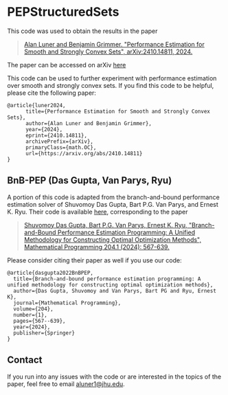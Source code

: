 # PEPStructuredSets

This code was used to obtain the results in the paper
> [Alan Luner and Benjamin Grimmer. "Performance Estimation for Smooth and Strongly Convex Sets", arXiv:2410.14811, 2024.](https://arxiv.org/abs/2410.14811)

The paper can be accessed on arXiv [here](https://arxiv.org/abs/2410.14811)

This code can be used to further experiment with performance estimation over smooth and strongly convex sets. If you find this code to be helpful, please cite the following paper:
```
@article{luner2024,
      title={Performance Estimation for Smooth and Strongly Convex Sets}, 
      author={Alan Luner and Benjamin Grimmer},
      year={2024},
      eprint={2410.14811},
      archivePrefix={arXiv},
      primaryClass={math.OC},
      url={https://arxiv.org/abs/2410.14811}
}
```

## BnB-PEP (Das Gupta, Van Parys, Ryu)

A portion of this code is adapted from the branch-and-bound performance estimation solver of Shuvomoy Das Gupta, Bart P.G. Van Parys, and Ernest K. Ryu. Their code is available [here](https://github.com/Shuvomoy/BnB-PEP-code), corresponding to the paper
> [Shuvomoy Das Gupta, Bart P.G. Van Parys, Ernest K. Ryu, "Branch-and-Bound Performance Estimation Programming: A Unified Methodology for Constructing Optimal Optimization Methods", Mathematical Programming 204.1 (2024): 567-639.](https://link.springer.com/article/10.1007/s10107-023-01973-1)

Please consider citing their paper as well if you use our code:
```
@article{dasgupta2022BnBPEP,
  title={Branch-and-bound performance estimation programming: A unified methodology for constructing optimal optimization methods},
  author={Das Gupta, Shuvomoy and Van Parys, Bart PG and Ryu, Ernest K},
  journal={Mathematical Programming},
  volume={204},
  number={1},
  pages={567--639},
  year={2024},
  publisher={Springer}
}
```


## Contact
If you run into any issues with the code or are interested in the topics of the paper, feel free to email [aluner1@jhu.edu](mailto:aluner1@jhu.edu).

